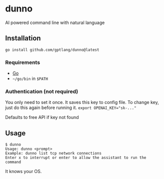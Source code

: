 # dunno
AI powered command line with natural language

## Installation
`go install github.com/gptlang/dunno@latest`

### Requirements
- [Go](https://go.dev/)
- `~/go/bin` in `$PATH`

### Authentication (not required)
You only need to set it once. It saves this key to config file. To change key, just do this again before running it.
`export OPENAI_KEY="sk-..."`

Defaults to free API if key not found

## Usage
```
$ dunno
Usage: dunno <prompt>
Example: dunno list tcp network connections
Enter x to interrupt or enter to allow the assistant to run the command
```

It knows your OS.
